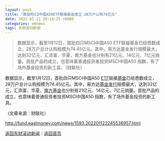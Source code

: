 ```yaml
---
layout: post
title: "首批MSCI中国A50ETF联接基金成立 28万户认购74亿元"
date: 2022-01-12 20:10:25 +0800
categories: emnews
tags: 东财滚动新闻
---
```

> 数据显示，截至1月12日，首批四只MSCI中国A50 ETF联接基金已经悉数成立，28万户总计认购规模为74.45亿元。其中，易方达基金发行规模最大，达到32亿元，汇添富、华夏、南方基金也分别有21亿元、14亿元、7亿元销量。首批产品的成立，也意味着普通投资者投资MSCI中国A50 指数，有了场外基金投资的新工具。（财联社）

<p>数据显示，截至1月12日，首批四只MSCI中国A50 <span id="Info.3139"><a href="http://fund.eastmoney.com/ETFN_jzzzl.html" class="infokey">ETF</a></span>联接<span id="Info.3293"><a href="http://data.eastmoney.com/zlsj/" class="infokey">基金</a></span>已经悉数成立，28万户总计认购规模为74.45亿元。其中，易方达<span id="Info.3111"><a href="http://fund.eastmoney.com/data/xinfund.html" class="infokey">基金发行</a></span>规模最大，达到32亿元，汇添富、华夏、<span id="Info.3186"><a href="http://fund.eastmoney.com/company/80000220.html" class="infokey">南方基金</a></span>也分别有21亿元、14亿元、7亿元销量。首批产品的成立，也意味着普通投资者投资MSCI中国A50 指数，有了场外基金投资的新工具。</p><p class="em_media">（文章来源：财联社）</p>

<http://fund.eastmoney.com/news/1593,202201122245536957.html>

[返回东财滚动新闻](//finews.withounder.com/emnews/)｜[返回首页](//finews.withounder.com/)